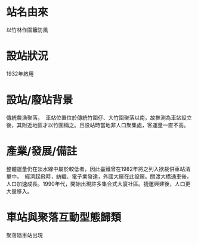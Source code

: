# 站名由來

以竹林作圍籬防風 

# 設站狀況

1932年啟用 

# 設站/廢站背景

傳統農漁聚落。 
車站位置位於傳統竹圍仔、大竹圍聚落以南，故推測為車站設立後，其附近地區才以竹圍稱之。且設站時當地非人口聚集處，客運量一直不高。 

# 產業/發展/備註

整體運量仍在淡水線中屬於較低者，因此臺鐵曾在1982年將之列入欲裁併車站清單中。 
經濟起飛時，紡織、電子業發達，外國大廠在此設廠。關渡大橋通車後，人口加速成長。1990年代，開始出現許多集合式大廈社區。捷運興建後，人口更大量移入。 

# 車站與聚落互動型態歸類

聚落隨車站出現 
